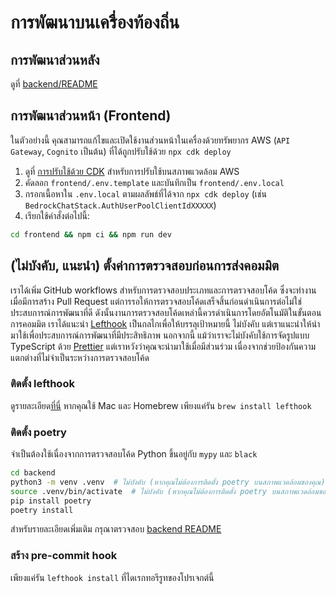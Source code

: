 # การพัฒนาบนเครื่องท้องถิ่น

## การพัฒนาส่วนหลัง

ดูที่ [backend/README](../backend/README_th-TH.md)

## การพัฒนาส่วนหน้า (Frontend)

ในตัวอย่างนี้ คุณสามารถแก้ไขและเปิดใช้งานส่วนหน้าในเครื่องด้วยทรัพยากร AWS (`API Gateway`, `Cognito` เป็นต้น) ที่ได้ถูกปรับใช้ด้วย `npx cdk deploy`

1. ดูที่ [การปรับใช้ด้วย CDK](../README.md#deploy-using-cdk) สำหรับการปรับใช้บนสภาพแวดล้อม AWS
2. คัดลอก `frontend/.env.template` และบันทึกเป็น `frontend/.env.local`
3. กรอกเนื้อหาใน `.env.local` ตามผลลัพธ์ที่ได้จาก `npx cdk deploy` (เช่น `BedrockChatStack.AuthUserPoolClientIdXXXXX`)
4. เรียกใช้คำสั่งต่อไปนี้:

```zsh
cd frontend && npm ci && npm run dev
```

## (ไม่บังคับ, แนะนำ) ตั้งค่าการตรวจสอบก่อนการส่งคอมมิต

เราได้เพิ่ม GitHub workflows สำหรับการตรวจสอบประเภทและการตรวจสอบโค้ด ซึ่งจะทำงานเมื่อมีการสร้าง Pull Request แต่การรอให้การตรวจสอบโค้ดเสร็จสิ้นก่อนดำเนินการต่อไม่ใช่ประสบการณ์การพัฒนาที่ดี ดังนั้นงานการตรวจสอบโค้ดเหล่านี้ควรดำเนินการโดยอัตโนมัติในขั้นตอนการคอมมิต เราได้แนะนำ [Lefthook](https://github.com/evilmartians/lefthook?tab=readme-ov-file#install) เป็นกลไกเพื่อให้บรรลุเป้าหมายนี้ ไม่บังคับ แต่เราแนะนำให้นำมาใช้เพื่อประสบการณ์การพัฒนาที่มีประสิทธิภาพ นอกจากนี้ แม้ว่าเราจะไม่บังคับใช้การจัดรูปแบบ TypeScript ด้วย [Prettier](https://prettier.io/) แต่เราหวังว่าคุณจะนำมาใช้เมื่อมีส่วนร่วม เนื่องจากช่วยป้องกันความแตกต่างที่ไม่จำเป็นระหว่างการตรวจสอบโค้ด

### ติดตั้ง lefthook

ดูรายละเอียด[ที่นี่](https://github.com/evilmartians/lefthook#install) หากคุณใช้ Mac และ Homebrew เพียงแค่รัน `brew install lefthook`

### ติดตั้ง poetry

จำเป็นต้องใช้เนื่องจากการตรวจสอบโค้ด Python ขึ้นอยู่กับ `mypy` และ `black`

```sh
cd backend
python3 -m venv .venv  # ไม่บังคับ (หากคุณไม่ต้องการติดตั้ง poetry บนสภาพแวดล้อมของคุณ)
source .venv/bin/activate  # ไม่บังคับ (หากคุณไม่ต้องการติดตั้ง poetry บนสภาพแวดล้อมของคุณ)
pip install poetry
poetry install
```

สำหรับรายละเอียดเพิ่มเติม กรุณาตรวจสอบ [backend README](../backend/README_th-TH.md)

### สร้าง pre-commit hook

เพียงแค่รัน `lefthook install` ที่ไดเรกทอรีรูทของโปรเจกต์นี้